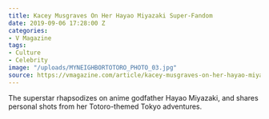 ```yaml
---
title: Kacey Musgraves On Her Hayao Miyazaki Super-Fandom
date: 2019-09-06 17:28:00 Z
categories:
- V Magazine
tags:
- Culture
- Celebrity
image: "/uploads/MYNEIGHBORTOTORO_PHOTO_03.jpg"
source: https://vmagazine.com/article/kacey-musgraves-on-her-hayao-miyazaki-super-fandom
---
```


The superstar rhapsodizes on anime godfather Hayao Miyazaki, and shares personal shots from her Totoro-themed Tokyo adventures.